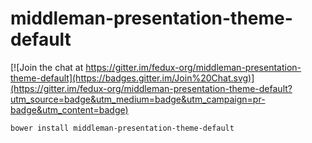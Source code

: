 # middleman-presentation-theme-default

[![Join the chat at https://gitter.im/fedux-org/middleman-presentation-theme-default](https://badges.gitter.im/Join%20Chat.svg)](https://gitter.im/fedux-org/middleman-presentation-theme-default?utm_source=badge&utm_medium=badge&utm_campaign=pr-badge&utm_content=badge)

```shell
bower install middleman-presentation-theme-default
```
